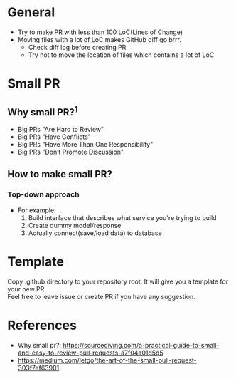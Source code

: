 # General
- Try to make PR with less than 100 LoC(Lines of Change)
- Moving files with a lot of LoC makes GitHub diff go brrr.
  - Check diff log before creating PR
  - Try not to move the location of files which contains a lot of LoC

# Small PR
## Why small PR?<sup>[1](#why_small_pr)</sup>
- Big PRs "Are Hard to Review"
- Big PRs "Have Conflicts"
- Big PRs "Have More Than One Responsibility"
- Big PRs "Don’t Promote Discussion"

## How to make small PR?
### Top-down approach
- For example:
  1. Build interface that describes what service you're trying to build
  2. Create dummy model/response
  3. Actually connect(save/load data) to database

# Template
Copy .github directory to your repository root. It will give you a template for your new PR.  
Feel free to leave issue or create PR if you have any suggestion.

# References
- <a name="why_small_pr">Why small pr?</a>: https://sourcediving.com/a-practical-guide-to-small-and-easy-to-review-pull-requests-a7f04a01d5d5
- https://medium.com/letgo/the-art-of-the-small-pull-request-303f7ef63901
